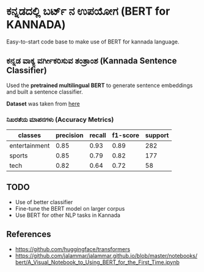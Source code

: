 # ಕನ್ನಡದಲ್ಲಿ ಬರ್ಟ್ ನ ಉಪಯೋಗ (BERT for KANNADA)
Easy-to-start code base to make use of BERT for kannada language.

## ಕನ್ನಡ ವಾಕ್ಯ ವರ್ಗೀಕರಿಸುವ ತಂತ್ರಾಂಶ (Kannada Sentence Classifier)
Used the **pretrained multilingual BERT** to generate sentence embeddings and built a sentence classifier.

**Dataset** was taken from [here](https://www.kaggle.com/disisbig/kannada-news-dataset)

### ನಿಖರತೆಯ ಮಾಪನಗಳು (Accuracy Metrics)

|classes        |precision    |recall  |f1-score   |support|
|---------------|-------------|--------|-----------|-------|
|entertainment  |  0.85       |  0.93  |  0.89     |  282  |
|       sports  |  0.85       |  0.79  |  0.82     |  177  |
|         tech  |  0.82       |  0.64  |  0.72     |  58   |

## TODO
* Use of better classifier
* Fine-tune the BERT model on larger corpus
* Use BERT for other NLP tasks in Kannada

## References
* https://github.com/huggingface/transformers
* https://github.com/jalammar/jalammar.github.io/blob/master/notebooks/bert/A_Visual_Notebook_to_Using_BERT_for_the_First_Time.ipynb
